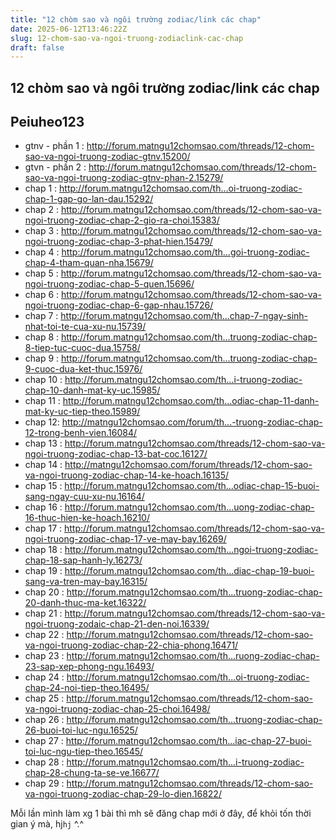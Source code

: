 ```yaml
---
title: "12 chòm sao và ngôi trường zodiac/link các chap"
date: 2025-06-12T13:46:22Z
slug: 12-chom-sao-va-ngoi-truong-zodiaclink-cac-chap
draft: false
---
```


## 12 chòm sao và ngôi trường zodiac/link các chap

## Peiuheo123

- gtnv - phần 1 :
http://forum.matngu12chomsao.com/threads/12-chom-sao-va-ngoi-truong-zodiac-gtnv.15200/
- gtvn - phần 2 :
http://forum.matngu12chomsao.com/threads/12-chom-sao-va-ngoi-truong-zodiac-gtnv-phan-2.15279/
- chap 1 :
http://forum.matngu12chomsao.com/th...oi-truong-zodiac-chap-1-gap-go-lan-dau.15292/
- chap 2 :
http://forum.matngu12chomsao.com/threads/12-chom-sao-va-ngoi-truong-zodiac-chap-2-gio-ra-choi.15383/
- chap 3 :
http://forum.matngu12chomsao.com/threads/12-chom-sao-va-ngoi-truong-zodiac-chap-3-phat-hien.15479/
- chap 4 :
http://forum.matngu12chomsao.com/th...goi-truong-zodiac-chap-4-tham-quan-nha.15679/
- chap 5 :
http://forum.matngu12chomsao.com/threads/12-chom-sao-va-ngoi-truong-zodiac-chap-5-quen.15696/
- chap 6 :
http://forum.matngu12chomsao.com/threads/12-chom-sao-va-ngoi-truong-zodiac-chap-6-gap-nhau.15726/
- chap 7 :
http://forum.matngu12chomsao.com/th...chap-7-ngay-sinh-nhat-toi-te-cua-xu-nu.15739/
- chap 8 :
http://forum.matngu12chomsao.com/th...truong-zodiac-chap-8-tiep-tuc-cuoc-dua.15758/
- chap 9 :
http://forum.matngu12chomsao.com/th...truong-zodiac-chap-9-cuoc-dua-ket-thuc.15976/
- chap 10 :
http://forum.matngu12chomsao.com/th...i-truong-zodiac-chap-10-danh-mat-ky-uc.15985/
- chap 11 :
http://forum.matngu12chomsao.com/th...odiac-chap-11-danh-mat-ky-uc-tiep-theo.15989/
- chap 12:
http://matngu12chomsao.com/forum/th...-truong-zodiac-chap-12-trong-benh-vien.16084/
- chap 13 :
http://forum.matngu12chomsao.com/threads/12-chom-sao-va-ngoi-truong-zodiac-chap-13-bat-coc.16127/
- chap 14 :
http://matngu12chomsao.com/forum/threads/12-chom-sao-va-ngoi-truong-zodiac-chap-14-ke-hoach.16135/
- chap 15 :
http://forum.matngu12chomsao.com/th...odiac-chap-15-buoi-sang-ngay-cuu-xu-nu.16164/
- chap 16 :
http://forum.matngu12chomsao.com/th...uong-zodiac-chap-16-thuc-hien-ke-hoach.16210/
- chap 17 :
http://forum.matngu12chomsao.com/threads/12-chom-sao-va-ngoi-truong-zodiac-chap-17-ve-may-bay.16269/
- chap 18 :
http://forum.matngu12chomsao.com/th...ngoi-truong-zodiac-chap-18-sap-hanh-ly.16273/
- chap 19 :
http://forum.matngu12chomsao.com/th...diac-chap-19-buoi-sang-va-tren-may-bay.16315/
- chap 20 :
http://forum.matngu12chomsao.com/th...truong-zodiac-chap-20-danh-thuc-ma-ket.16322/
- chap 21 :
http://forum.matngu12chomsao.com/threads/12-chom-sao-va-ngoi-truong-zodaic-chap-21-den-noi.16339/
- chap 22 :
http://forum.matngu12chomsao.com/threads/12-chom-sao-va-ngoi-truong-zodiac-chap-22-chia-phong.16471/
- chap 23 :
http://forum.matngu12chomsao.com/th...ruong-zodiac-chap-23-sap-xep-phong-ngu.16493/
- chap 24 :
http://forum.matngu12chomsao.com/th...oi-truong-zodiac-chap-24-noi-tiep-theo.16495/
- chap 25 :
http://forum.matngu12chomsao.com/threads/12-chom-sao-va-ngoi-truong-zodiac-chap-25-choi.16498/
- chap 26 :
http://forum.matngu12chomsao.com/th...truong-zodiac-chap-26-buoi-toi-luc-ngu.16525/
- chap 27 :
http://forum.matngu12chomsao.com/th...iac-chap-27-buoi-toi-luc-ngu-tiep-theo.16545/
- chap 28 :
http://forum.matngu12chomsao.com/th...i-truong-zodiac-chap-28-chung-ta-se-ve.16677/
- chap 29 :
http://forum.matngu12chomsao.com/threads/12-chom-sao-va-ngoi-truong-zodiac-chap-29-lo-dien.16822/

Mỗi lần mình làm xg 1 bài thì mh sẽ đăng chap mới ở đây, để khỏi tốn thời gian ý mà, hj`hj` ^.^